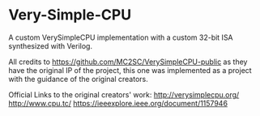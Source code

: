 # Very-Simple-CPU
A custom VerySimpleCPU implementation with a custom 32-bit ISA synthesized with Verilog.

All credits to https://github.com/MC2SC/VerySimpleCPU-public as they have the original IP of the project, this one was implemented as a project with the guidance of the original creators.

Official Links to the original creators' work:
http://verysimplecpu.org/
http://www.cpu.tc/
https://ieeexplore.ieee.org/document/1157946
